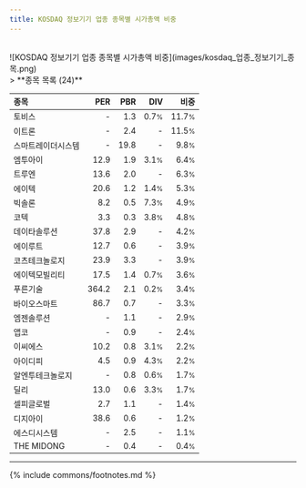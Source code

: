 ```yaml
---
title: KOSDAQ 정보기기 업종 종목별 시가총액 비중
---
```

<br>
![KOSDAQ 정보기기 업종 종목별 시가총액 비중](images/kosdaq_업종_정보기기_종목.png)
<br>
> **종목 목록 (24)**<a id="list"></a>

| **종목** | **PER** | **PBR** | **DIV** | **비중** |
| :------- | ------: | ------: | ------: | -------: |
| 토비스 | - | 1.3 | 0.7<small>%</small> | 11.7<small>%</small> |
| 이트론 | - | 2.4 | - | 11.5<small>%</small> |
| 스마트레이더시스템 | - | 19.8 | - | 9.8<small>%</small> |
| 엠투아이 | 12.9 | 1.9 | 3.1<small>%</small> | 6.4<small>%</small> |
| 트루엔 | 13.6 | 2.0 | - | 6.3<small>%</small> |
| 에이텍 | 20.6 | 1.2 | 1.4<small>%</small> | 5.3<small>%</small> |
| 빅솔론 | 8.2 | 0.5 | 7.3<small>%</small> | 4.9<small>%</small> |
| 코텍 | 3.3 | 0.3 | 3.8<small>%</small> | 4.8<small>%</small> |
| 데이타솔루션 | 37.8 | 2.9 | - | 4.2<small>%</small> |
| 에이루트 | 12.7 | 0.6 | - | 3.9<small>%</small> |
| 코츠테크놀로지 | 23.9 | 3.3 | - | 3.9<small>%</small> |
| 에이텍모빌리티 | 17.5 | 1.4 | 0.7<small>%</small> | 3.6<small>%</small> |
| 푸른기술 | 364.2 | 2.1 | 0.2<small>%</small> | 3.4<small>%</small> |
| 바이오스마트 | 86.7 | 0.7 | - | 3.3<small>%</small> |
| 엠젠솔루션 | - | 1.1 | - | 2.9<small>%</small> |
| 앱코 | - | 0.9 | - | 2.4<small>%</small> |
| 이씨에스 | 10.2 | 0.8 | 3.1<small>%</small> | 2.2<small>%</small> |
| 아이디피 | 4.5 | 0.9 | 4.3<small>%</small> | 2.2<small>%</small> |
| 알엔투테크놀로지 | - | 0.8 | 0.6<small>%</small> | 1.7<small>%</small> |
| 딜리 | 13.0 | 0.6 | 3.3<small>%</small> | 1.7<small>%</small> |
| 셀피글로벌 | 2.7 | 1.1 | - | 1.4<small>%</small> |
| 디지아이 | 38.6 | 0.6 | - | 1.2<small>%</small> |
| 에스디시스템 | - | 2.5 | - | 1.1<small>%</small> |
| THE MIDONG | - | 0.4 | - | 0.4<small>%</small> |

---
{% include commons/footnotes.md %}